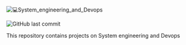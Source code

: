 ![💻System_engineering_and_Devops](https://user-images.githubusercontent.com/110534527/215762287-1af1c00d-96ad-46a1-a0bb-37550457750c.png)

![GitHub last commit](https://img.shields.io/github/last-commit/Ckimatu/alx-system_engineering-devops)

This repository contains projects on System engineering and Devops
